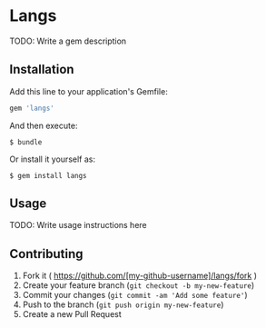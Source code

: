 # Langs

TODO: Write a gem description

## Installation

Add this line to your application's Gemfile:

```ruby
gem 'langs'
```

And then execute:

    $ bundle

Or install it yourself as:

    $ gem install langs

## Usage

TODO: Write usage instructions here

## Contributing

1. Fork it ( https://github.com/[my-github-username]/langs/fork )
2. Create your feature branch (`git checkout -b my-new-feature`)
3. Commit your changes (`git commit -am 'Add some feature'`)
4. Push to the branch (`git push origin my-new-feature`)
5. Create a new Pull Request
